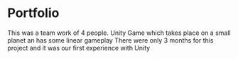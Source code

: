 # Portfolio
This was a team work of 4 people. 
Unity Game which takes place on a small planet an has some linear gameplay
There were only 3 months for this project and it was our first experience with Unity
